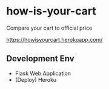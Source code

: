 # how-is-your-cart
Compare your cart to official price



https://howisyourcart.herokuapp.com/


## Development Env
- Flask Web Application
- (Deploy) Heroku
